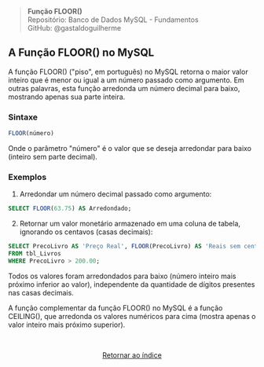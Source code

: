 > **Função FLOOR()**     
> Repositório: Banco de Dados MySQL - Fundamentos  
> GitHub: @gastaldoguilherme
&nbsp;


## A Função FLOOR() no MySQL

A função FLOOR() ("piso", em português) no MySQL retorna o maior valor inteiro que é menor ou igual a um número passado como argumento. Em outras palavras, esta função arredonda um número decimal para baixo, mostrando apenas sua parte inteira.

### Sintaxe

```sql
FLOOR(número)
```

Onde o parâmetro "número" é o valor que se deseja arredondar para baixo (inteiro sem parte decimal).

### Exemplos

1. Arredondar um número decimal passado como argumento:

```sql
SELECT FLOOR(63.75) AS Arredondado;
```


2. Retornar um valor monetário armazenado em uma coluna de tabela, ignorando os centavos (casas decimais):

```sql
SELECT PrecoLivro AS 'Preço Real', FLOOR(PrecoLivro) AS 'Reais sem centavos'
FROM tbl_Livros
WHERE PrecoLivro > 200.00;
```


Todos os valores foram arredondados para baixo (número inteiro mais próximo inferior ao valor), independente da quantidade de dígitos presentes nas casas decimais.

A função complementar da função FLOOR() no MySQL é a função CEILING(), que arredonda os valores numéricos para cima (mostra apenas o valor inteiro mais próximo superior).




&nbsp;    

<div align="center">
   
[Retornar ao índice](/README.md)

</div>